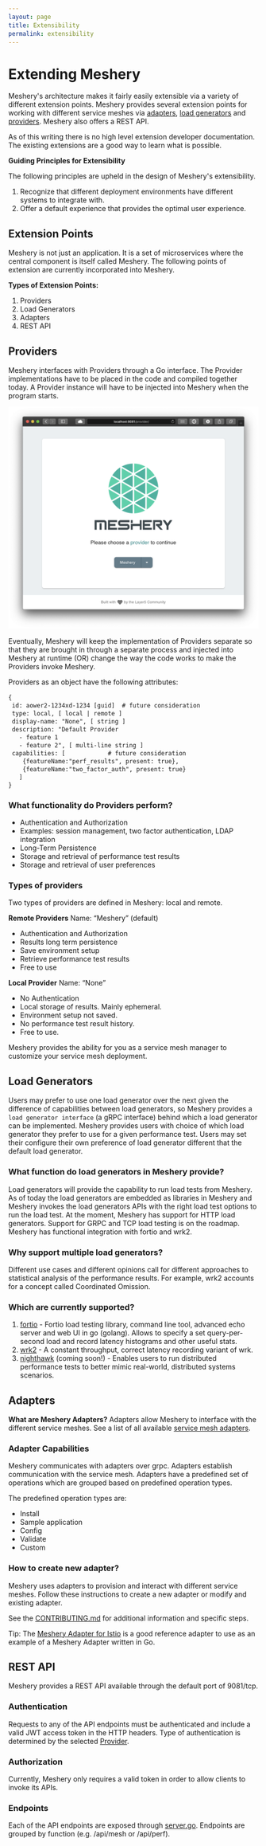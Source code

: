 ```yaml
---
layout: page
title: Extensibility
permalink: extensibility
---
```


# Extending Meshery

Meshery's architecture makes it fairly easily extensible via a variety of different extension points. Meshery provides several extension points for working with different service meshes via [adapters](#adapters), [load generators](#load-generators) and [providers](#providers). Meshery also offers a REST API.

As of this writing there is no high level extension developer documentation. The existing extensions are a good way to learn what is possible.

**Guiding Principles for Extensibility**

The following principles are upheld in the design of Meshery's extensibility.

1. Recognize that different deployment environments have different systems to integrate with.
1. Offer a default experience that provides the optimal user experience.

## Extension Points

Meshery is not just an application. It is a set of microservices where the central component is itself called Meshery. The following points of extension are currently incorporated into Meshery.

**Types of Extension Points:**

1. Providers
1. Load Generators
1. Adapters
1. REST API

## Providers

Meshery interfaces with Providers through a Go interface. The Provider implementations have to be placed in the code and compiled together today. A Provider instance will have to be injected into Meshery when the program starts.

![Providers](/docs/assets/img/providers/provider_screenshot.png)

Eventually, Meshery will keep the implementation of Providers separate so that they are brought in through a separate process and injected into Meshery at runtime (OR) change the way the code works to make the Providers invoke Meshery.

Providers as an object have the following attributes:

```
{
 id: aower2-1234xd-1234 [guid] 	# future consideration
 type: local, [ local | remote ]
 display-name: "None", [ string ]
 description: "Default Provider
   - feature 1 
   - feature 2", [ multi-line string ] 
 capabilities: [ 			# future consideration
    {featureName:"perf_results", present: true}, 
    {featureName:"two_factor_auth", present: true}
   ]
}
```

### What functionality do Providers perform? 
- Authentication and Authorization
 - Examples: session management, two factor authentication, LDAP integration
- Long-Term Persistence
 - Storage and retrieval of performance test results
 - Storage and retrieval of user preferences

### Types of providers
Two types of providers are defined in Meshery: local and remote.

**Remote Providers**
Name: “Meshery” (default)
- Authentication and Authorization
- Results long term persistence
- Save environment setup
- Retrieve performance test results
- Free to use

**Local Provider**
Name: “None”
- No Authentication
- Local storage of results. Mainly ephemeral.
- Environment setup not saved.
- No performance test result history.
- Free to use.


Meshery provides the ability for you as a service mesh manager to customize your service mesh deployment.

## Load Generators
Users may prefer to use one load generator over the next given the difference of capabilities between load generators, so Meshery provides a `load generator interface` (a gRPC interface) behind which a load generator can be implemented. Meshery provides users with choice of which load generator they prefer to use for a given performance test. Users may set their configure their own preference of load generator different that the default load generator. 

### What function do load generators in Meshery provide? 
Load generators will provide the capability to run load tests from Meshery. As of today the load generators are embedded as libraries in Meshery and Meshery invokes the load generators APIs with the right load test options to run the load test. At the moment, Meshery has support for HTTP load generators. Support for GRPC and TCP load testing is on the roadmap. Meshery has functional integration with fortio and wrk2. 

### Why support multiple load generators?
Different use cases and different opinions call for different approaches to statistical analysis of the performance results. For example, wrk2 accounts for a concept called Coordinated Omission.

### Which are currently supported?
1. [fortio](https://github.com/fortio/fortio) - Fortio load testing library, command line tool, advanced echo server and web UI in go (golang). Allows to specify a set query-per-second load and record latency histograms and other useful stats.
1. [wrk2](https://github.com/giltene/wrk2) - A constant throughput, correct latency recording variant of wrk.
1. [nighthawk](https://github.com/envoyproxy/nighthawk) (coming soon!) - Enables users to run distributed performance tests to better mimic real-world, distributed systems scenarios.


## Adapters

**What are Meshery Adapters?**
Adapters allow Meshery to interface with the different service meshes. See a list of all available [service mesh adapters](service-meshes/adapters).

### Adapter Capabilities
Meshery communicates with adapters over grpc. Adapters establish communication with the service mesh. Adapters have a predefined set of operations which are grouped based on predefined operation types. 

The predefined operation types are:
- Install
- Sample application
- Config
- Validate
- Custom

### How to create new adapter?

Meshery uses adapters to provision and interact with different service meshes. Follow these instructions to create a new adapter or modify and existing adapter.

See the [CONTRIBUTING.md](https://github.com/layer5io/meshery/blob/master/CONTRIBUTING.md#adapter) for additional information and specific steps.

Tip: The [Meshery Adapter for Istio](https://github.com/layer5io/meshery-istio) is a good reference adapter to use as an example of a Meshery Adapter written in Go.

## REST API
Meshery provides a REST API available through the default port of 9081/tcp.

### Authentication
Requests to any of the API endpoints must be authenticated and include a valid JWT access token in the HTTP headers.
Type of authentication is determined by the selected [Provider](#providers).

### Authorization
Currently, Meshery only requires a valid token in order to allow clients to invoke its APIs.

### Endpoints
Each of the API endpoints are exposed through [server.go](https://github.com/layer5io/meshery/blob/master/router/server.go).
Endpoints are grouped by function (e.g. /api/mesh or /api/perf).
